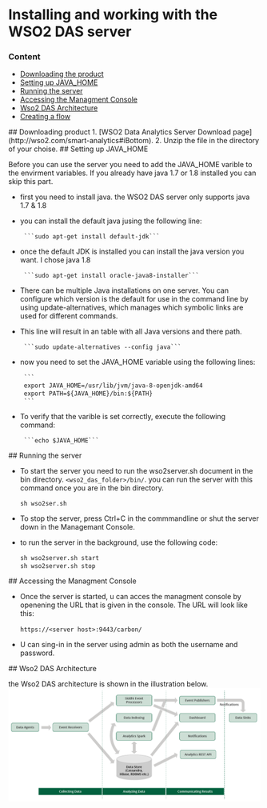 # Installing and working with the WSO2 DAS server

### Content  
* [Downloading the product](#download)
* [Setting up JAVA_HOME](#settingup)
* [Running the server](#running)
* [Accessing the Managment Console](#accessing)
* [Wso2 DAS Architecture](#architecture)
* [Creating a flow](#flow)


<a name="download"/>
## Downloading product
1. [WSO2 Data Analytics Server Download page](http://wso2.com/smart-analytics#iBottom).
2. Unzip the file in the directory of your choise.

<a name="settingup"/>
## Setting up JAVA_HOME

Before you can use the server you need to add the JAVA_HOME varible to the envirment variables. If you already have java 1.7 or 1.8 installed you can skip this part.

 * first you need to install java. the WSO2 DAS server only supports java 1.7 & 1.8
 * you can install the default java jusing the following line:  

 		```sudo apt-get install default-jdk```
 * once the default JDK is installed you can install the java version you want.
 I chose java 1.8  

 		```sudo apt-get install oracle-java8-installer```  

 * There can be multiple Java installations on one server. You can configure which version is the default for use in the command line by using update-alternatives, which manages which symbolic links are used for different commands.
 * This line will result in an table with all Java versions and there path. 

 		```sudo update-alternatives --config java```
 * now you need to set the JAVA_HOME variable using the following lines:

 		```
 		export JAVA_HOME=/usr/lib/jvm/java-8-openjdk-amd64
 		export PATH=${JAVA_HOME}/bin:${PATH}
 		```  

 * To verify that the varible is set correctly, execute the following command:  
 		
 		```echo $JAVA_HOME```

<a name="running"/>
## Running the server 

* To start the server you need to run the wso2server.sh document in the bin directory. ```<wso2_das_folder>/bin/```. you can run the server with this command once you are in the bin directory.

	```
	sh wso2ser.sh
	```

* To stop the server, press Ctrl+C in the commmandline or shut the server down in the Managemant Console.

* to run the server in the background, use the following code:
	```
	sh wso2server.sh start
	sh wso2server.sh stop
	```

<a name="accessing"/>
## Accessing the Managment Console

* Once the server is started, u can acces the managment console by openening the URL that is given in the console. The URL will look like this:

	```https://<server host>:9443/carbon/```
* U can sing-in in the server using admin as both the username and password.

<a name="architecture"/>
## Wso2 DAS Architecture

the Wso2 DAS architecture is shown in the illustration below.  
![Wso2 DAS architecture](img/WSO2_DAS_Architecture.png)